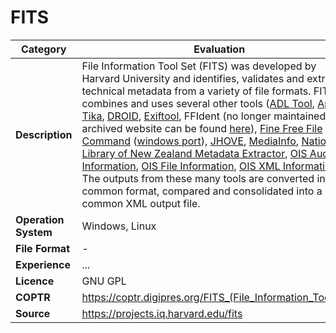 # FITS

| Category | Evaluation |
| --- | --- |
| **Description** | File Information Tool Set (FITS) was developed by Harvard University and identifies, validates and extracts technical metadata from a variety of file formats. FITS combines and uses several other tools ([ADL Tool](https://projects.iq.harvard.edu/fits/fits/tools#adl_tool), [Apache Tika](http://tika.apache.org/), [DROID](./droid.md), [Exiftool](./exiftool.md), FFIdent (no longer maintained - the archived website can be found [here](http://web.archive.org/web/20061106114156/http://schmidt.devlib.org/ffident/index.html)), [Fine Free File Command](https://github.com/file) ([windows port](http://gnuwin32.sourceforge.net/)), [JHOVE](./jhove.md), [MediaInfo](./mediainfo.md), [National Library of New Zealand Metadata Extractor](http://meta-extractor.sourceforge.net/), [OIS Audio Information](https://projects.iq.harvard.edu/fits/fits/tools#ois_audio), [OIS File Information](https://projects.iq.harvard.edu/fits/fits/tools#ois_file), [OIS XML Information](https://projects.iq.harvard.edu/fits/fits/tools#ois_xml)). The outputs from these many tools are converted into a common format, compared and consolidated into a common XML output file. |
| **Operation System** | Windows, Linux |
| **File Format** | - |
| **Experience** | ... |
| **Licence** | GNU GPL |
| **COPTR** | https://coptr.digipres.org/FITS_(File_Information_Tool_Set) |
| **Source** | https://projects.iq.harvard.edu/fits |
